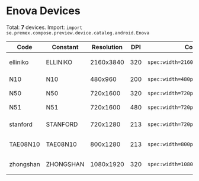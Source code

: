 # Enova Devices

Total: **7** devices. Import: `import se.premex.compose.preview.device.catalog.android.Enova`

| Code | Constant | Resolution | DPI | Compose Spec | Preview Usage |
|------|----------|------------|-----|-------------|---------------|
| elliniko | ELLINIKO | 2160x3840 | 320 | `spec:width=2160px,height=3840px,dpi=320` | `@Preview(device = Enova.ELLINIKO)` |
| N10 | N10 | 480x960 | 200 | `spec:width=480px,height=960px,dpi=200` | `@Preview(device = Enova.N10)` |
| N50 | N50 | 720x1600 | 320 | `spec:width=720px,height=1600px,dpi=320` | `@Preview(device = Enova.N50)` |
| N51 | N51 | 720x1600 | 480 | `spec:width=720px,height=1600px,dpi=480` | `@Preview(device = Enova.N51)` |
| stanford | STANFORD | 720x1280 | 213 | `spec:width=720px,height=1280px,dpi=213` | `@Preview(device = Enova.STANFORD)` |
| TAE08N10 | TAE08N10 | 800x1280 | 213 | `spec:width=800px,height=1280px,dpi=213` | `@Preview(device = Enova.TAE08N10)` |
| zhongshan | ZHONGSHAN | 1080x1920 | 320 | `spec:width=1080px,height=1920px,dpi=320` | `@Preview(device = Enova.ZHONGSHAN)` |

<!-- Generated automatically. Do not edit manually. -->
